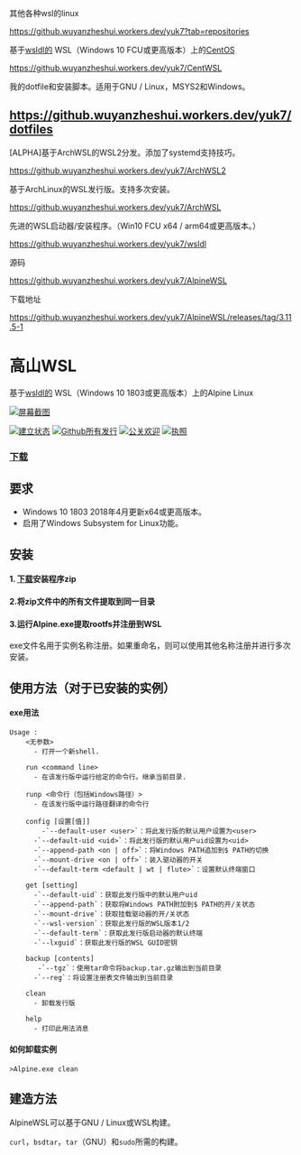 其他各种wsl的linux

https://github.wuyanzheshui.workers.dev/yuk7?tab=repositories



基于[wsldl的](https://github.com/yuk7/wsldl) WSL（Windows 10 FCU或更高版本）上的[CentOS](https://github.com/yuk7/wsldl)

https://github.wuyanzheshui.workers.dev/yuk7/CentWSL



我的dotfile和安装脚本。适用于GNU / Linux，MSYS2和Windows。

##  https://github.wuyanzheshui.workers.dev/yuk7/dotfiles



[ALPHA]基于ArchWSL的WSL2分发。添加了systemd支持技巧。

https://github.wuyanzheshui.workers.dev/yuk7/ArchWSL2



基于ArchLinux的WSL发行版。支持多次安装。

https://github.wuyanzheshui.workers.dev/yuk7/ArchWSL



先进的WSL启动器/安装程序。（Win10 FCU x64 / arm64或更高版本。）

https://github.wuyanzheshui.workers.dev/yuk7/wsldl













源码

https://github.wuyanzheshui.workers.dev/yuk7/AlpineWSL

下载地址

https://github.wuyanzheshui.workers.dev/yuk7/AlpineWSL/releases/tag/3.11.5-1









# 高山WSL

基于[wsldl的](https://github.com/yuk7/wsldl) WSL（Windows 10 1803或更高版本）上的Alpine Linux

[![屏幕截图](https://raw.githubusercontent.com/wiki/yuk7/wsldl/img/Alpine_Arch_Cent.png)](https://raw.githubusercontent.com/wiki/yuk7/wsldl/img/Alpine_Arch_Cent.png)

[![建立状态](https://camo.githubusercontent.com/a4d56a9adee05ddca84bdf9219a78c6ecf1d2696/68747470733a2f2f696d672e736869656c64732e696f2f7472617669732f79756b372f416c70696e6557534c2e7376673f7374796c653d666c61742d737175617265)](https://travis-ci.org/yuk7/AlpineWSL) [![Github所有发行](https://camo.githubusercontent.com/8411035415fb7d35547deef997c6f05590169cb9/68747470733a2f2f696d672e736869656c64732e696f2f6769746875622f646f776e6c6f6164732f79756b372f416c70696e6557534c2f746f74616c2e7376673f7374796c653d666c61742d737175617265)](https://github.com/yuk7/AlpineWSL/releases/latest) [![公关欢迎](https://camo.githubusercontent.com/a34cfbf37ba6848362bf2bee0f3915c2e38b1cc1/68747470733a2f2f696d672e736869656c64732e696f2f62616467652f5052732d77656c636f6d652d627269676874677265656e2e7376673f7374796c653d666c61742d737175617265)](http://makeapullrequest.com/) [![执照](https://camo.githubusercontent.com/5b153b7521e0415324803773604d05ae812d3dd6/68747470733a2f2f696d672e736869656c64732e696f2f6769746875622f6c6963656e73652f79756b372f416c70696e6557534c2e7376673f7374796c653d666c61742d737175617265)](https://camo.githubusercontent.com/5b153b7521e0415324803773604d05ae812d3dd6/68747470733a2f2f696d672e736869656c64732e696f2f6769746875622f6c6963656e73652f79756b372f416c70696e6557534c2e7376673f7374796c653d666c61742d737175617265)

### [下载](https://github.com/yuk7/AlpineWSL/releases/latest)

## 要求

- Windows 10 1803 2018年4月更新x64或更高版本。
- 启用了Windows Subsystem for Linux功能。

## 安装

#### 1. [下载](https://github.com/yuk7/AlpineWSL/releases/latest)安装程序zip

#### 2.将zip文件中的所有文件提取到同一目录

#### 3.运行Alpine.exe提取rootfs并注册到WSL

exe文件名用于实例名称注册。如果重命名，则可以使用其他名称注册并进行多次安装。

## 使用方法（对于已安装的实例）

#### exe用法

```
Usage :
    <无参数>
      - 打开一个新shell.

    run <command line>
      - 在该发行版中运行给定的命令行。继承当前目录.

    runp <命令行（包括Windows路径）>
      - 在该发行版中运行路径翻译的命令行

    config [设置[值]]
        -`--default-user <user>`：将此发行版的默认用户设置为<user>
      -`--default-uid <uid>`：将此发行版的默认用户uid设置为<uid>
      -`--append-path <on | off>`：将Windows PATH追加到$ PATH的切换
      -`--mount-drive <on | off>`：装入驱动器的开关
      -`--default-term <default | wt | flute>`：设置默认终端窗口

    get [setting]
      -`--default-uid`：获取此发行版中的默认用户uid
      -`--append-path`：获取将Windows PATH附加到$ PATH的开/关状态
      -`--mount-drive`：获取挂载驱动器的开/关状态
      -`--wsl-version`：获取此发行版的WSL版本1/2
      -`--default-term`：获取此发行版启动器的默认终端
      -`--lxguid`：获取此发行版的WSL GUID密钥

    backup [contents]
       -`--tgz`：使用tar命令将backup.tar.gz输出到当前目录
      -`--reg`：将设置注册表文件输出到当前目录

    clean
      - 卸载发行版

    help
      - 打印此用法消息
```

#### 如何卸载实例

```
>Alpine.exe clean
```

## 建造方法

AlpineWSL可以基于GNU / Linux或WSL构建。

`curl`，`bsdtar`，`tar`（GNU）和`sudo`所需的构建。



